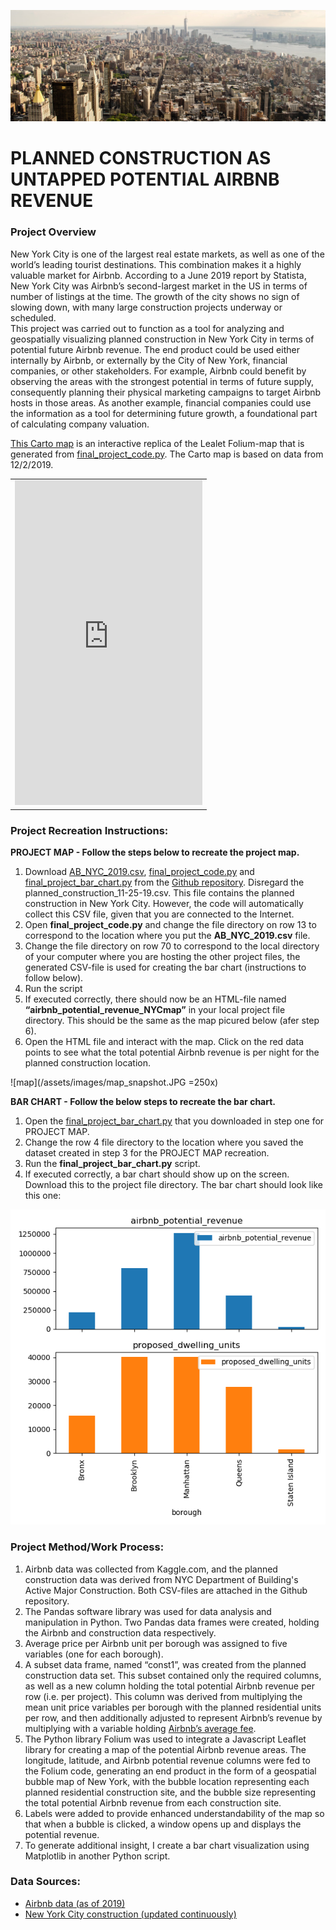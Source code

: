 ![manhattan](/assets/images/manhattan.jpeg)

<h1>PLANNED CONSTRUCTION AS UNTAPPED POTENTIAL AIRBNB REVENUE</h1>

<h3>Project Overview</h3>

New York City is one of the largest real estate markets, as well as one of the world’s leading tourist destinations. This combination makes it a highly valuable market for Airbnb. According to a June 2019 report by Statista, New York City was Airbnb’s second-largest market in the US in terms of number of listings at the time. The growth of the city shows no sign of slowing down, with many large construction projects underway or scheduled.  
This project was carried out to function as a tool for analyzing and geospatially visualizing planned construction in New York City in terms of potential future Airbnb revenue. The end product could be used either internally by Airbnb, or externally by the City of New York, financial companies, or other stakeholders. For example, Airbnb could benefit by observing the areas with the strongest potential in terms of future supply, consequently planning their physical marketing campaigns to target Airbnb hosts in those areas. As another example, financial companies could use the information as a tool for determining future growth, a foundational part of calculating company valuation.

[This Carto map](https://erikhannell.carto.com/builder/ebd3ebe6-a48f-427e-bcd1-67fd74617154/embed) is an interactive replica of the Lealet Folium-map that is generated from [final_project_code.py](https://github.com/ehannell/INFO664-01-Final-Project/blob/master/final_project_code.py). The Carto map is based on data from 12/2/2019.

<table>
    <tr>
        <td><iframe width="100%" height="520" frameborder="0" src="https://erikhannell.carto.com/builder/ebd3ebe6-a48f-427e-bcd1-67fd74617154/embed" allowfullscreen webkitallowfullscreen mozallowfullscreen oallowfullscreen msallowfullscreen></iframe></td>
    </tr>
</table>

<h3>Project Recreation Instructions:</h3>

**PROJECT MAP - Follow the steps below to recreate the project map.**
1.	Download [AB_NYC_2019.csv](https://github.com/ehannell/INFO664-01-Final-Project/blob/master/AB_NYC_2019.csv), [final_project_code.py](https://github.com/ehannell/INFO664-01-Final-Project/blob/master/final_project_code.py) and [final_project_bar_chart.py](https://github.com/ehannell/INFO664-01-Final-Project/blob/master/final_project_bar_chart.py) from the [Github repository](https://github.com/ehannell/INFO664-01-Final-Project). Disregard the planned_construction_11-25-19.csv. This file contains the planned construction in New York City. However, the code will automatically collect this CSV file, given that you are connected to the Internet. 
2.	Open **final_project_code.py** and change the file directory on row 13 to correspond to the location where you put the **AB_NYC_2019.csv** file.
3.	Change the file directory on row 70 to correspond to the local directory of your computer where you are hosting the other project files, the generated CSV-file is used for creating the bar chart (instructions to follow below).
4.	Run the script
5.	If executed correctly, there should now be an HTML-file named **“airbnb_potential_revenue_NYCmap”** in your local project file directory. This should be the same as the map picured below (afer step 6).
6.	Open the HTML file and interact with the map. Click on the red data points to see what the total potential Airbnb revenue is per night for the planned construction location. 

![map](/assets/images/map_snapshot.JPG =250x)

**BAR CHART - Follow the below steps to recreate the bar chart.**
1.	Open the [final_project_bar_chart.py](https://github.com/ehannell/INFO664-01-Final-Project/blob/master/final_project_bar_chart.py) that you downloaded in step one for PROJECT MAP.
2.	Change the row 4 file directory to the location where you saved the dataset created in step 3 for the PROJECT MAP recreation.
3.	Run the **final_project_bar_chart.py** script. 
4.	If executed correctly, a bar chart should show up on the screen. Download this to the project file directory. The bar chart should look like this one:

![bar_chart](/assets/images/bar_chart.png)

<h3>Project Method/Work Process:</h3>

1.	Airbnb data was collected from Kaggle.com, and the planned construction data was derived from NYC Department of Building's Active Major Construction. Both CSV-files are attached in the Github repository.
2.	The Pandas software library was used for data analysis and manipulation in Python. Two Pandas data frames were created, holding the Airbnb and construction data respectively.
3.	Average price per Airbnb unit per borough was assigned to five variables (one for each borough).
4.	A subset data frame, named “const1”, was created from the planned construction data set. This subset contained only the required columns, as well as a new column holding the total potential Airbnb revenue per row (i.e. per project). This column was derived from multiplying the mean unit price variables per borough with the planned residential units per row, and then additionally adjusted to represent Airbnb’s revenue by multiplying with a variable holding [Airbnb’s average fee](https://www.airbnb.com/help/topic/1120/pricing-fees).
5.	The Python library Folium was used to integrate a Javascript Leaflet library for creating a map of the potential Airbnb revenue areas. The longitude, latitude, and Airbnb potential revenue columns were fed to the Folium code, generating an end product in the form of a geospatial bubble map of New York, with the bubble location representing each planned residential construction site, and the bubble size representing the total potential Airbnb revenue from each construction site. 
6.	Labels were added to provide enhanced understandability of the map so that when a bubble is clicked, a window opens up and displays the potential revenue. 
7.	To generate additional insight, I create a bar chart visualization using Matplotlib in another Python script. 

<h3>Data Sources:</h3>

- [Airbnb data (as of 2019)](https://www.kaggle.com/dgomonov/new-york-city-airbnb-open-data)
- [New York City construction (updated continuously)](https://www1.nyc.gov/assets/buildings/html/nyc-active-major-construction.html)
